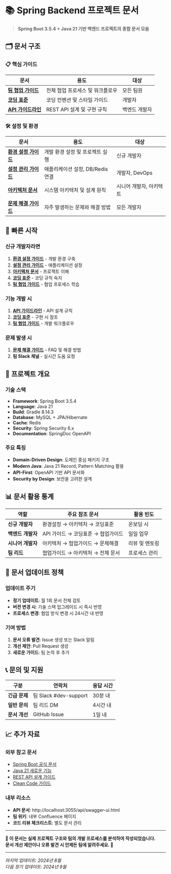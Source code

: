 # 📚 Spring Backend 프로젝트 문서

> **Spring Boot 3.5.4 + Java 21 기반 백엔드 프로젝트의 종합 문서 모음**

## 🗂️ 문서 구조

### 📋 핵심 가이드
| 문서 | 용도 | 대상 |
|------|------|------|
| [**팀 협업 가이드**](TEAM_COLLABORATION_GUIDE.md) | 전체 협업 프로세스 및 워크플로우 | 모든 팀원 |
| [**코딩 표준**](CODING_STANDARDS.md) | 코딩 컨벤션 및 스타일 가이드 | 개발자 |
| [**API 가이드라인**](API_GUIDELINES.md) | REST API 설계 및 구현 규칙 | 백엔드 개발자 |

### 🛠️ 설정 및 환경
| 문서 | 용도 | 대상 |
|------|------|------|
| [**환경 설정 가이드**](SETUP_GUIDE.md) | 개발 환경 설정 및 프로젝트 실행 | 신규 개발자 |
| [**설정 관리 가이드**](CONFIGURATION.md) | 애플리케이션 설정, DB/Redis 연결 | 개발자, DevOps |
| [**아키텍처 문서**](ARCHITECTURE.md) | 시스템 아키텍처 및 설계 원칙 | 시니어 개발자, 아키텍트 |
| [**문제 해결 가이드**](TROUBLESHOOTING.md) | 자주 발생하는 문제와 해결 방법 | 모든 개발자 |

## 🚀 빠른 시작

### 신규 개발자라면
1. **[환경 설정 가이드](SETUP_GUIDE.md)** - 개발 환경 구축
2. **[설정 관리 가이드](CONFIGURATION.md)** - 애플리케이션 설정
3. **[아키텍처 문서](ARCHITECTURE.md)** - 프로젝트 이해
4. **[코딩 표준](CODING_STANDARDS.md)** - 코딩 규칙 숙지
5. **[팀 협업 가이드](TEAM_COLLABORATION_GUIDE.md)** - 협업 프로세스 학습

### 기능 개발 시
1. **[API 가이드라인](API_GUIDELINES.md)** - API 설계 규칙
2. **[코딩 표준](CODING_STANDARDS.md)** - 구현 시 참조
3. **[팀 협업 가이드](TEAM_COLLABORATION_GUIDE.md)** - 개발 워크플로우

### 문제 발생 시
1. **[문제 해결 가이드](TROUBLESHOOTING.md)** - FAQ 및 해결 방법
2. **팀 Slack 채널** - 실시간 도움 요청

## 🎯 프로젝트 개요

### 기술 스택
- **Framework**: Spring Boot 3.5.4
- **Language**: Java 21
- **Build**: Gradle 8.14.3
- **Database**: MySQL + JPA/Hibernate
- **Cache**: Redis
- **Security**: Spring Security 6.x
- **Documentation**: SpringDoc OpenAPI

### 주요 특징
- **Domain-Driven Design**: 도메인 중심 패키지 구조
- **Modern Java**: Java 21 Record, Pattern Matching 활용
- **API-First**: OpenAPI 기반 API 문서화
- **Security by Design**: 보안을 고려한 설계

## 📊 문서 활용 통계

| 역할 | 주요 참조 문서 | 활용 빈도 |
|------|----------------|-----------|
| **신규 개발자** | 환경설정 → 아키텍처 → 코딩표준 | 온보딩 시 |
| **백엔드 개발자** | API 가이드 → 코딩표준 → 협업가이드 | 일일 업무 |
| **시니어 개발자** | 아키텍처 → 협업가이드 → 문제해결 | 리뷰 및 멘토링 |
| **팀 리드** | 협업가이드 → 아키텍처 → 전체 문서 | 프로세스 관리 |

## 🔄 문서 업데이트 정책

### 업데이트 주기
- **정기 업데이트**: 월 1회 문서 전체 검토
- **버전 변경 시**: 기술 스택 업그레이드 시 즉시 반영
- **프로세스 변경**: 협업 방식 변경 시 24시간 내 반영

### 기여 방법
1. **문서 오류 발견**: Issue 생성 또는 Slack 알림
2. **개선 제안**: Pull Request 생성
3. **새로운 가이드**: 팀 논의 후 추가

## 📞 문의 및 지원

| 구분 | 연락처 | 응답 시간 |
|------|--------|-----------|
| **긴급 문제** | 팀 Slack #dev-support | 30분 내 |
| **일반 문의** | 팀 리드 DM | 4시간 내 |
| **문서 개선** | GitHub Issue | 1일 내 |

## 📈 추가 자료

### 외부 참고 문서
- [Spring Boot 공식 문서](https://spring.io/projects/spring-boot)
- [Java 21 새로운 기능](https://openjdk.org/projects/jdk/21/)
- [REST API 설계 가이드](https://restfulapi.net/)
- [Clean Code 가이드](https://clean-code-developer.com/)

### 내부 리소스
- **API 문서**: http://localhost:3055/api/swagger-ui.html
- **팀 위키**: 내부 Confluence 페이지
- **코드 리뷰 체크리스트**: 별도 문서 관리

---

**📝 이 문서는 실제 프로젝트 구조와 팀의 개발 프로세스를 분석하여 작성되었습니다.**  
**문서 개선 제안이나 오류 발견 시 언제든 팀에 알려주세요. 🙏**

---

*마지막 업데이트: 2024년 8월*  
*다음 정기 업데이트: 2024년 9월*